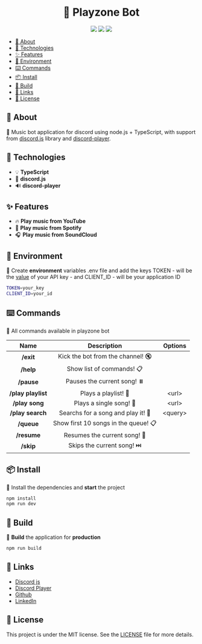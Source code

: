 <h1 align="center">
🤖 Playzone Bot
</h1>

<div align="center">

![](https://img.shields.io/badge/release-v1.0.0-52a49a)
![](https://img.shields.io/badge/yarn-%3E%3D%208.19.1-blue)
![](https://img.shields.io/badge/node-%3E%3D%2018.9.0-green)

</div>

- [📄 About](#-about)
- [🚀 Technologies](#-technologies)
- [✨ Features](#-features)
- [📑 Environment](#-environment)
- [⌨️ Commands](#️-commands)
- [📦 Install](#-install)
- [🔨 Build](#-build)
- [🔗 Links](#-links)
- [📝 License](#-license)

## 📄 About

📝 Music bot application for discord using node.js + TypeScript, with support from [discord.js](https://discord.js.org) library and [discord-player](https://discord-player.js.org).

## 🚀 Technologies

- 💡 **TypeScript**
- 🤖 **discord.js**
- 🔊 **discord-player**

## ✨ Features

- 🔥 **Play music from YouTube**
- 🎵 **Play music from Spotify**
- 🎧 **Play music from SoundCloud**

## 📑 Environment

📝 Create **environment** variables .env file and add the keys TOKEN - will be the [value](https://discord.com/developers/applications) of your API key - and CLIENT_ID - will be your application ID

```bash
TOKEN=your_key
CLIENT_ID=your_id
```

## ⌨️ Commands

📝 All commands available in playzone bot

|      **Name**      |           **Description**            | **Options** |
| :----------------: | :----------------------------------: | :---------: |
|     **/exit**      |  Kick the bot from the channel! 🔇   |             |
|     **/help**      |      Show list of commands! 📋       |             |
|     **/pause**     |     Pauses the current song! ⏸️      |             |
| **/play playlist** |         Plays a playlist! 🎵         |   \<url>    |
|   **/play song**   |       Plays a single song! 🎵        |   \<url>    |
|  **/play search**  |  Searchs for a song and play it! 🎵  |  \<query>   |
|     **/queue**     | Show first 10 songs in the queue! 📋 |             |
|    **/resume**     |     Resumes the current song! 🎵     |             |
|     **/skip**      |      Skips the current song! ⏭️      |             |

## 📦 Install

📝 Install the dependencies and **start** the project

```bash
npm install
npm run dev
```

## 🔨 Build

📝 **Build** the application for **production**

```bash
npm run build
```

## 🔗 Links

- [Discord js](https://discord.js.org)
- [Discord Player](https://discord-player.js.org)
- [Github](https://github.com/andersonsrocha)
- [LinkedIn](https://www.linkedin.com/in/anderson-silva-a40926192)

## 📝 License

This project is under the MIT license. See the [LICENSE](LICENSE) file for more details.
